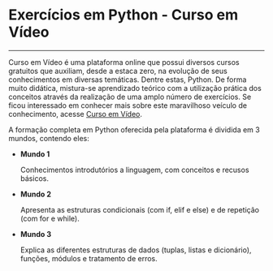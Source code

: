 # Exercícios em Python - Curso em Vídeo
***

Curso em Vídeo é uma plataforma online que
possui diversos cursos gratuitos que auxiliam, desde a estaca zero, 
na evolução de seus conhecimentos em diversas temáticas. Dentre estas, Python.
De forma muito didática, mistura-se aprendizado teórico com a utilização prática
dos conceitos através da realização de uma amplo número de exercícios. 
Se ficou interessado em conhecer mais sobre este maravilhoso veículo de conhecimento, acesse 
[Curso em Vídeo](https://www.cursoemvideo.com/).



A formação completa em Python oferecida pela plataforma é dividida
em 3 mundos, contendo eles:

* **Mundo 1** 
  
  Conhecimentos introdutórios a linguagem, com conceitos e recusos básicos.


* **Mundo 2**
  
  Apresenta as estruturas condicionais (com if, elif e else) e de repetição (com for e while). 


* **Mundo 3**
  
  Explica as diferentes estruturas de dados (tuplas, listas e dicionário), funções, módulos e tratamento de erros.
